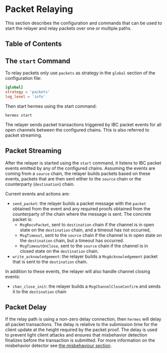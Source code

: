 # Packet Relaying

This section describes the configuration and commands that can be used to start the relayer and relay packets
 over one or multiple paths.

## Table of Contents

<!-- toc -->

## The `start` Command

To relay packets only use `packets` as strategy in the `global` section of the configuration file:
```toml
[global]
strategy = 'packets'
log_level = 'info'
```

Then start hermes using the start command:

```shell
hermes start
```

The relayer sends packet transactions triggered by IBC packet events for all open channels between the configured chains.
This is also referred to packet streaming.

## Packet Streaming

After the relayer is started using the `start` command, it listens to IBC packet events emitted by any of
the configured chains. Assuming the events are coming from a `source` chain, the relayer builds packets
based on these events, packets that are then sent either to the `source` chain or the counterparty (`destination`) chain.

Current events and actions are:

- `send_packet`: the relayer builds a packet message with the `packet` obtained from the event and any required proofs obtained from the counterparty of the chain where the message is sent. The concrete packet is:
  - `MsgRecvPacket`, sent to `destination` chain if the channel is in open state on the `destination` chain, and a timeout has not occurred,
  - `MsgTimeout`, sent to the `source` chain if the channel is in open state on the `destination` chain, but a timeout has occurred.
  - `MsgTimeoutOnClose`, sent to the `source` chain if the channel is in closed state on the `destination` chain.
- `write_acknowledgement`: the relayer builds a `MsgAcknowledgement` packet that is sent to the `destination` chain.

In addition to these events, the relayer will also handle channel closing events:
- `chan_close_init`: the relayer builds a `MsgChannelCloseConfirm` and sends it to the `destination` chain

## Packet Delay

If the relay path is using a non-zero delay connection, then `hermes` will delay all packet transactions. The delay is relative to the submission time for the client update at the height required by the packet proof.
The delay is used to prevent light client attacks and ensures that misbehavior detection finalizes before the transaction is submitted.
For more information on the misbehavior detector see [the misbehaviour section](../../misbehaviour/index.md#monitoring-misbehaviour-and-evidence-submission).

